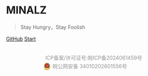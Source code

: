 # MINALZ


> Stay Hungry，Stay Foolish

[GitHub](https://github.com/minalz/docsify-cli.git)
[Start](README.md)


<div style="width:300px;margin:0 auto; padding:20px 0;">
    <a target="_blank" href="https://beian.miit.gov.cn/" style="display:inline-block;text-decoration:none;height:20px;line-height:20px;"><p style="float:left;height:20px;line-height:20px;margin: 0px 0px 0px 5px; color:#939393;">ICP备案/许可证号:皖ICP备2024061459号</p></a>
    <a target="_blank" href="http://www.beian.gov.cn/portal/registerSystemInfo?recordcode=34010202601556" style="display:inline-block;text-decoration:none;height:20px;line-height:20px;"><img src="备案图标.png" style="float:left;"/><p style="float:left;height:20px;line-height:20px;margin: 0px 0px 0px 5px; color:#939393;">皖公网安备 34010202601556号</p></a>
</div>

